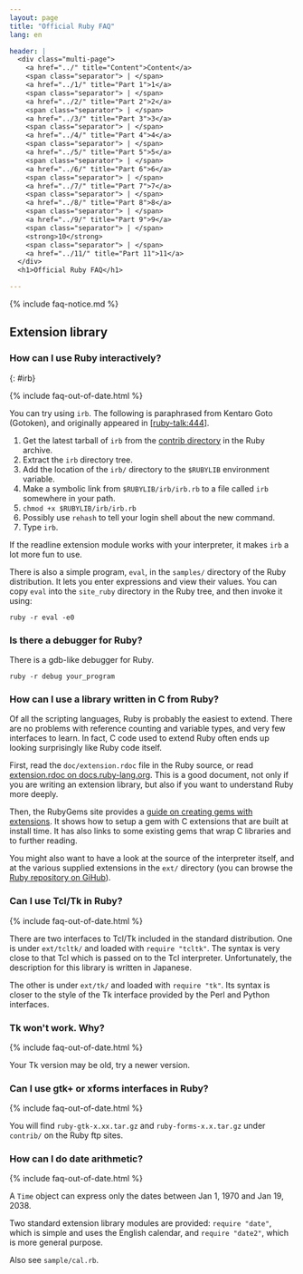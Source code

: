 ```yaml
---
layout: page
title: "Official Ruby FAQ"
lang: en

header: |
  <div class="multi-page">
    <a href="../" title="Content">Content</a>
    <span class="separator"> | </span>
    <a href="../1/" title="Part 1">1</a>
    <span class="separator"> | </span>
    <a href="../2/" title="Part 2">2</a>
    <span class="separator"> | </span>
    <a href="../3/" title="Part 3">3</a>
    <span class="separator"> | </span>
    <a href="../4/" title="Part 4">4</a>
    <span class="separator"> | </span>
    <a href="../5/" title="Part 5">5</a>
    <span class="separator"> | </span>
    <a href="../6/" title="Part 6">6</a>
    <span class="separator"> | </span>
    <a href="../7/" title="Part 7">7</a>
    <span class="separator"> | </span>
    <a href="../8/" title="Part 8">8</a>
    <span class="separator"> | </span>
    <a href="../9/" title="Part 9">9</a>
    <span class="separator"> | </span>
    <strong>10</strong>
    <span class="separator"> | </span>
    <a href="../11/" title="Part 11">11</a>
  </div>
  <h1>Official Ruby FAQ</h1>

---
```


{% include faq-notice.md %}

## Extension library

### How can I use Ruby interactively?
{: #irb}

{% include faq-out-of-date.html %}

You can try using `irb`. The following is paraphrased from Kentaro Goto
(Gotoken), and originally appeared in [\[ruby-talk:444\]][ruby-talk:444].

1. Get the latest tarball of `irb` from the
   [contrib directory](ftp://ftp.netlab.co.jp/pub/lang/ruby/contrib/)
   in the Ruby archive.
2. Extract the `irb` directory tree.
3. Add the location of the `irb/` directory to the `$RUBYLIB`
   environment variable.
4. Make a symbolic link from `$RUBYLIB/irb/irb.rb` to a file called `irb`
   somewhere in your path.
5. `chmod +x $RUBYLIB/irb/irb.rb`
6. Possibly use `rehash` to tell your login shell about the new command.
7. Type `irb`.

If the readline extension module works with your interpreter, it makes `irb`
a lot more fun to use.

There is also a simple program, `eval`, in the `samples/` directory of the
Ruby distribution. It lets you enter expressions and view their values.
You can copy `eval` into the `site_ruby` directory in the Ruby tree, and
then invoke it using:

~~~
ruby -r eval -e0
~~~

[ruby-talk:444]: http://blade.nagaokaut.ac.jp/cgi-bin/scat.rb/ruby/ruby-talk/444

### Is there a debugger for Ruby?

There is a gdb-like debugger for Ruby.

~~~
ruby -r debug your_program
~~~

### How can I use a library written in C from Ruby?

Of all the scripting languages, Ruby is probably the easiest to extend.
There are no problems with reference counting and variable types, and very
few interfaces to learn. In fact, C code used to extend Ruby often ends up
looking surprisingly like Ruby code itself.

First, read the `doc/extension.rdoc` file in the Ruby source,
or read [extension.rdoc on docs.ruby-lang.org][extension-rdoc].
This is a good document, not only if you are writing an extension library,
but also if you want to understand Ruby more deeply.

Then, the RubyGems site provides a
[guide on creating gems with extensions][rubygems-guide].
It shows how to setup a gem with C extensions that are built at install time.
It has also links to some existing gems that wrap C libraries and
to further reading.

You might also want to have a look at the source of the interpreter itself,
and at the various supplied extensions in the `ext/` directory
(you can browse the [Ruby repository on GiHub][ruby-github]).

[extension-rdoc]: https://docs.ruby-lang.org/en/master/doc/extension_rdoc.html
[rubygems-guide]: http://guides.rubygems.org/gems-with-extensions/
[ruby-github]:    https://github.com/ruby/ruby

### Can I use Tcl/Tk in Ruby?

{% include faq-out-of-date.html %}

There are two interfaces to Tcl/Tk included in the standard distribution.
One is under `ext/tcltk/` and loaded with `require "tcltk"`. The syntax is
very close to that Tcl which is passed on to the Tcl interpreter.
Unfortunately, the description for this library is written in Japanese.

The other is under `ext/tk/` and loaded with `require "tk"`. Its syntax
is closer to the style of the Tk interface provided by the Perl and Python
interfaces.

### Tk won't work. Why?

{% include faq-out-of-date.html %}

Your Tk version may be old, try a newer version.

### Can I use gtk+ or xforms interfaces in Ruby?

{% include faq-out-of-date.html %}

You will find `ruby-gtk-x.xx.tar.gz` and `ruby-forms-x.x.tar.gz`
under `contrib/` on the Ruby ftp sites.

### How can I do date arithmetic?

{% include faq-out-of-date.html %}

A `Time` object can express only the dates between Jan 1, 1970 and
Jan 19, 2038.

Two standard extension library modules are provided:
`require "date"`, which is simple and uses the English calendar,
and `require "date2"`, which is more general purpose.

Also see `sample/cal.rb`.
